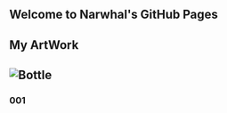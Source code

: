 ## Welcome to Narwhal's GitHub Pages

## My ArtWork

![Bottle](https://narwhal-fish.github.io/potion/Images/Icon.png)
---
### 001

